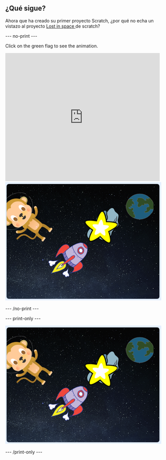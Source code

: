 ## ¿Qué sigue?

Ahora que ha creado su primer proyecto Scratch, ¿por qué no echa un vistazo al proyecto [ Lost in space ](https://projects.raspberrypi.org/en/projects/lost-in-space?utm_source=pathway&utm_medium=whatnext&utm_campaign=projects) de scratch?

\--- no-print \---

Click on the green flag to see the animation.

<div class="scratch-preview">
  <iframe allowtransparency="true" width="485" height="402" src="https://scratch.mit.edu/projects/embed/276873231/?autostart=false" frameborder="0" scrolling="no"></iframe>
  <img src="images/space-final.png">
</div>

\--- /no-print \---

\--- print-only \---

![Complete project](images/space-final.png)

\--- /print-only \---